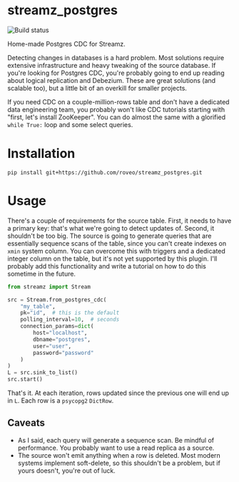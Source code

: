 # streamz_postgres

![Build status](https://github.com/roveo/streamz_postgres/workflows/Python%20package/badge.svg)

Home-made Postgres CDC for Streamz.

Detecting changes in databases is a hard problem. Most solutions require extensive
infrastructure and heavy tweaking of the source database. If you're looking for Postgres
CDC, you're probably going to end up reading about logical replication and Debezium.
These are great solutions (and scalable too), but a little bit of an overkill for
smaller projects.

If you need CDC on a couple-million-rows table and don't have a dedicated data
engineering team, you probably won't like CDC tutorials starting with "first, let's
install ZooKeeper". You can do almost the same with a glorified `while True:` loop and
some select queries.

# Installation

`pip install git+https://github.com/roveo/streamz_postgres.git`

# Usage

There's a couple of requirements for the source table. First, it needs to have a primary
key: that's what we're going to detect updates of. Second, it shouldn't be too big. The
source is going to generate queries that are essentially sequence scans of the table,
since you can't create indexes on `xmin` system column. You can overcome this with
triggers and a dedicated integer column on the table, but it's not yet supported by this
plugin. I'll probably add this functionality and write a tutorial on how to do this
sometime in the future.

```py
from streamz import Stream

src = Stream.from_postgres_cdc(
    "my_table",
    pk="id",  # this is the default
    polling_interval=10,  # seconds
    connection_params=dict(
        host="localhost",
        dbname="postgres",
        user="user",
        password="password"
    )
)
L = src.sink_to_list()
src.start()
```

That's it. At each iteration, rows updated since the previous one will end up in `L`.
Each row is a `psycopg2` `DictRow`.

## Caveats

- As I said, each query will generate a sequence scan. Be mindful of performance. You
  probably want to use a read replica as a source.
- The source won't emit anything when a row is deleted. Most modern systems implement
  soft-delete, so this shouldn't be a problem, but if yours doesn't, you're out of luck.
